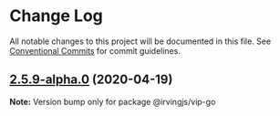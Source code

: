 # Change Log

All notable changes to this project will be documented in this file.
See [Conventional Commits](https://conventionalcommits.org) for commit guidelines.

## [2.5.9-alpha.0](https://github.com/alleyinteractive/irving/packages/vip-go/compare/v2.5.8...v2.5.9-alpha.0) (2020-04-19)

**Note:** Version bump only for package @irvingjs/vip-go
